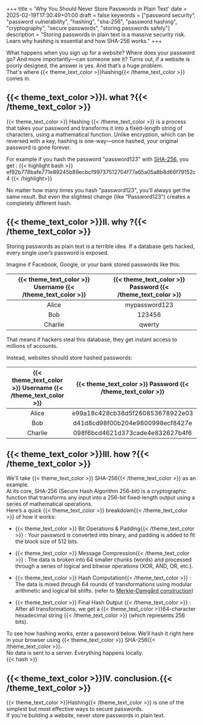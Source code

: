 +++
title = 'Why You Should Never Store Passwords in Plain Text'
date = 2025-02-19T17:30:49+01:00
draft = false
keywords = ["password security", "password vulnerability", "hashing", "sha-256", "password hashing", "cryptography", "secure passwords", "storing passwords safely"]
description = "Storing passwords in plain text is a massive security risk. Learn why hashing is essential and how SHA-256 works."
+++

What happens when you sign up for a website? Where does your password go? And more importantly—can someone see it?
Turns out, if a website is poorly designed, the answer is yes. And that’s a huge problem.  
That's where {{< theme_text_color >}}hashing{{< /theme_text_color >}}   comes in.

## {{< theme_text_color >}}I. what ?{{< /theme_text_color >}}  

{{< theme_text_color >}} Hashing {{< /theme_text_color >}} is a process that takes your password and transforms it into a fixed-length string of characters, using a mathematical function.
Unlike encryption, which can be reversed with a key, hashing is one-way—once hashed, your original password is gone forever.

For example if you hash the password "password123" with [SHA-256](https://en.wikipedia.org/wiki/SHA-2), you get : 
{{< highlight bash >}} ef92b778bafe771e89245b89ecbcf99737512704f77a65a05a8b8d66f79152c4 {{< /highlight>}}

No matter how many times you hash "password123", you’ll always get the same result. But even the slightest change (like "Password123") creates a completely different hash.

## {{< theme_text_color >}}II. why ?{{< /theme_text_color >}}  

Storing passwords as plain text is a terrible idea. If a database gets hacked, every single user’s password is exposed. 

Imagine if Facebook, Google, or your bank stored passwords like this:

| {{< theme_text_color >}} Username {{< /theme_text_color >}}  | {{< theme_text_color >}} Password {{< /theme_text_color >}}        | 
| :---------------: |:---------------:|
| Alice  |   mypassword123 |
| Bob  | 123456         |  
| Charlie  | qwerty          |   

That means if hackers steal this database, they get instant access to millions of accounts.

Instead, websites should store hashed passwords:

| {{< theme_text_color >}} Username {{< /theme_text_color >}}  | {{< theme_text_color >}} Password {{< /theme_text_color >}}        | 
| :---------------: |:---------------:|
| Alice  |   e99a18c428cb38d5f260853678922e03 |
| Bob  | d41d8cd98f00b204e9800998ecf8427e         |  
| Charlie  | 098f6bcd4621d373cade4e832627b4f6         |   

## {{< theme_text_color >}}III. how ?{{< /theme_text_color >}}  

We'll take {{< theme_text_color >}} SHA-256{{< /theme_text_color >}}  as an example.  
At its core, SHA-256 (Secure Hash Algorithm 256-bit) is a cryptographic function that transforms any input into a 256-bit fixed-length output using a series of mathematical operations.  
Here’s a quick {{<  theme_text_color >}}  breakdown{{< /theme_text_color >}} of how it works:

- {{< theme_text_color >}} Bit Operations & Padding{{< /theme_text_color >}} : Your password is converted into binary, and padding is added to fit the block size of 512 bits.

- {{< theme_text_color >}} Message Compression{{< /theme_text_color >}} : The data is broken into 64 smaller chunks (words) and processed through a series of logical and bitwise operations (XOR, AND, OR, etc.).

- {{< theme_text_color >}} Hash Computation{{< /theme_text_color >}} : The data is mixed through 64 rounds of transformations using modular arithmetic and logical bit shifts. (refer to [Merkle–Damgård construction](https://en.wikipedia.org/wiki/Merkle%E2%80%93Damg%C3%A5rd_construction))

- {{< theme_text_color >}} Final Hash Output {{< /theme_text_color >}} : After all transformations, we get a {{< theme_text_color >}}64-character hexadecimal string {{< /theme_text_color >}} (which represents 256 bits).

To see how hashing works, enter a password below. We’ll hash it right here in your browser using {{< theme_text_color >}} SHA-256{{< /theme_text_color >}}.  
No data is sent to a server. Everything happens locally.  
{{< hash >}}

## {{< theme_text_color >}}IV. conclusion.{{< /theme_text_color >}}  

{{< theme_text_color >}}Hashing{{< /theme_text_color >}} is one of the simplest but most effective ways to secure passwords.  
If you're building a website, never store passwords in plain text.